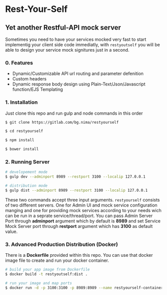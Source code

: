 # Rest-Your-Self
## Yet another Restful-API mock server


Sometimes you need to have your services mocked very fast to start implementig your client side code immediatly, with `restyoutself` you will be able to design your service mock signitures just in a second.

### 0. Features
* Dynamic/Customizable API url routing and parameter defenition
* Custom headers
* Dynamic response body design using Plain-Text/Json/Javascript function/EJS Templating


### 1. Installation
Just clone this repo and run gulp and node commands in this order
```bash
$ git clone https://gitlab.com/bg.nima/restyourself

$ cd restyourself

$ npm install

$ bower install
```


### 2. Running Server
```bash
# developement mode
$ gulp dev --adminport 8989 --restport 3100 --localip 127.0.0.1

# distribution mode
$ gulp dist --adminport 8989 --restport 3100 --localip 127.0.0.1
```
These two commands accept three input arguments. `restyourself` consists of two different servers. One for Admin UI and mock service configuration manging and one for providing mock services according to your needs wich can be run in a seprate service/thread/port. You can pass Admin Server Port through **adminport** argument which by default is **8989** and set Service Mock Server port through **restport** argument which has **3100** as default value.


### 3. Advanced Production Distribution (Docker)
There is a **Dockerfile** provided within this repo. You can use that docker image file to create and run your docker container.
```bash
# build your app image from Dockerfile
$ docker build -t restyoutself:dist .

# run your image and map ports
$ docker run -d -p 3100:3100 -p 8989:8989 --name restyourself-container restyourself:dist
```
